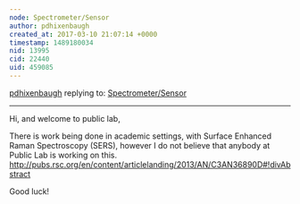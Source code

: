 ```yaml
---
node: Spectrometer/Sensor
author: pdhixenbaugh
created_at: 2017-03-10 21:07:14 +0000
timestamp: 1489180034
nid: 13995
cid: 22440
uid: 459085
---
```




[pdhixenbaugh](../profile/pdhixenbaugh) replying to: [Spectrometer/Sensor](../notes/schintha12/03-09-2017/spectrometer-sensor)

----
Hi, and welcome to public lab,

There is work being done in academic settings, with Surface Enhanced Raman Spectroscopy (SERS), however I do not believe that anybody at Public Lab is working on this. http://pubs.rsc.org/en/content/articlelanding/2013/AN/C3AN36890D#!divAbstract

Good luck!